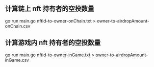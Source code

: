 ## 计算链上 nft 持有者的空投数量
go run main.go nftId-to-owner-onChain.txt > owner-to-airdropAmount-onChain.csv

## 计算游戏内 nft 持有者的空投数量
go run main.go nftId-to-owner-inGame.txt > owner-to-airdropAmount-inGame.csv